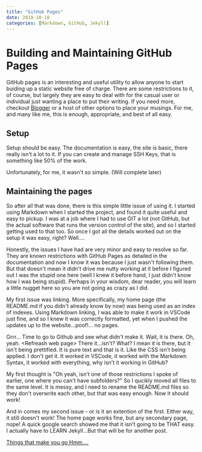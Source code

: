 ```yaml
---
title: "GitHub Pages"
date: 2018-10-18
categories: [Markdown, GitHub, Jekyll]
---
```


# Building and Maintaining GitHub Pages #

GitHub pages is an interesting and useful utility to allow anyone to start buiding up a static website free of charge.  There are some restrictions to it, of course, but largely they are easy to deal with for the casual user or individual just wanting a place to put their writing.  If you need more, checkout [Blogger](https://www.blogger.com) or a host of other options to place your musings.  For me, and many like me, this is enough, appropriate, and best of all easy.

## Setup ##

Setup should be easy.  The documentation is easy, the site is basic, there really isn't a lot to it.  If you can create and manage SSH Keys, that is something like 50% of the work.

Unfortunately, for me, it wasn't so simple.  (Will complete later)

## Maintaining the pages ##

So after all that was done, there is this simple little issue of using it.  I started using Markdown when I started the project, and found it quite useful and easy to pickup.  I was at a job where I had to use GIT a lot (not GitHub, but the actual software that runs the version control of the site), and so I started getting used to that too.  So once I got all the details worked out on the setup it was easy, right?  Well....

Honestly, the issues I have had are very minor and easy to resolve so far.  They are known restrictions with GitHub Pages as detailed in the documentation and now I know it was because I just wasn't following them.  But that doesn't mean it didn't drive me nutty working at it before I figured out I was the stupid one here (well I knew it before hand, I just didn't know how I was being stupid).  Perhaps in your wisdom, dear reader, you will learn a little nugget here so you are not going as crazy as I did.

My first issue was linking.  More specifically, my home page (the README.md if you didn't already know by now) was being used as an index of indexes.  Using Markdown linking, I was able to make it work in VSCode just fine, and so I knew it was correctly formatted, yet when I pushed the updates up to the website...poof!... no pages.

Grrr... Time to go to Github and see what didn't make it.  Wait, it is there. Oh, yeah.  \<Refreash web page>  There it...isn't?  What?  I mean it is there, but it isn't being prettified.  It is pure text and that is it.  Like the CSS isn't being applied.  I don't get it.  It worked in VSCode, it worked with the Markdown Syntax, it worked with everything, why isn't it working in GitHub?

My first thought is "Oh yeah, isn't one of those restrictions I spoke of earlier, one where you can't have subfolders?"  So I qucikly moved all files to the same level.  It is messy, and I need to rename the README.md files so they don't overwrite each other, but that was easy enough.  Now it should work!

And in comes my second issue - or is it an extention of the first.  Either way, it still doesn't work!  The home page works fine, but any secondary page, nope! A quick google search showed me that it isn't going to be THAT easy.  I actually have to LEARN Jekyll...But that will be for another post.

[Things that make you go Hmm....](https://binged.it/2Ae4ht6)
